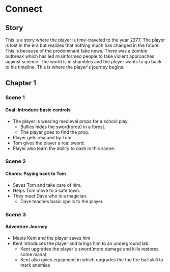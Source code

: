 # Connect
## Story
This is a story where the player is time-traveled to the year 2277. The player is lost in the era but realizes that nothing much has changed in the future. This is because of the predominant fake news. There was a zombie outbreak which has led misinformed people to take violent approaches against science. The world is in shambles and the player wants to go back to his timeline. This is where the player's journey begins.

## Chapter 1
### Scene 1 
#### Goal: Introduce basic controls
* The player is wearing medieval props for a school play.
    * Bullies hides the sword(prop) in a forest.
    * The player goes to find the prop.
* Player gets rescued by Tom
* Tom gives the player a real sword.
* Player also learn the ability to dash in this scene.

### Scene 2 
#### Chores: Paying back to Tom
* Saves Tom and take care of him.
* Helps Tom move to a safe town.
* They meet Dave who is a magician.
    * Dave teaches basic spells to the player.

### Scene 3
#### Adventure Journey
* Meets Kent and the player saves him
* Kent introduces the player and brings him to an underground lab.
    * Kent upgrades the player's sword(more damage and kills restores some mana)
    * Kent also gives equipment in which upgrades the the fire ball skill to mark enemies
